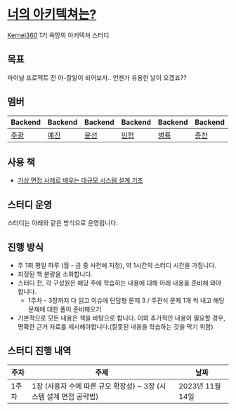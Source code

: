 # [너의 아키텍쳐는?](https://www.youtube.com/watch?v=ZRpsB3ODr6M)
[Kernel360](https://github.com/Kernel360) 1기 욕망의 아키텍쳐 스터디  

## 목표
파이널 프로젝트 전 아-잘알이 되어보자.. 언젠가 유용한 날이 오겠죠??

## 멤버
|Backend|Backend|Backend|Backend|Backend|Backend|
|---|---|---|---|---|---|
|[주광](https://github.com/Hju95)|[예진](https://github.com/yejincode)|[윤선](https://github.com/yoonseon12)|[민협](https://github.com/GBGreenBravo)|[병룡](https://github.com/fingersdanny)|[종찬](https://github.com/oxix97)|

## 사용 책
* [가상 면접 사례로 배우는 대규모 시스템 설계 기초](https://product.kyobobook.co.kr/detail/S000001033116)

## 스터디 운영

스터디는 아래와 같은 방식으로 운영됩니다.

## 진행 방식

- 주 1회 평일 하루 (월 - 금 중 사전에 지정), 약 1시간의 스터디 시간을 가집니다.
- 지정된 책 분량을 소화합니다.
- 스터디 전, 각 구성원은 해당 주에 학습하는 내용에 대해 아래 내용을 준비해 와야 합니다.
    - 1주차 - 3장까지 다 읽고 이슈에 단답형 문제 3 / 주관식 문제 1개 씩 내고 해당 문제에 대한 풀이 준비해오기
- 기본적으로 모든 내용은 책을 바탕으로 합니다. 이외 추가적인 내용이 필요할 경우, 명확한 근거 자료를 제시해야합니다.(잘못된 내용을 학습하는 것을 막기 위함)

## 스터디 진행 내역
| 주차 | 주제| 날짜|
|---|---------------|--------------|
|1주차| 1장 (사용자 수에 따른 규모 확장성) ~ 3장 (시스템 설계 면접 공략법)| 2023년 11월 14일 |
